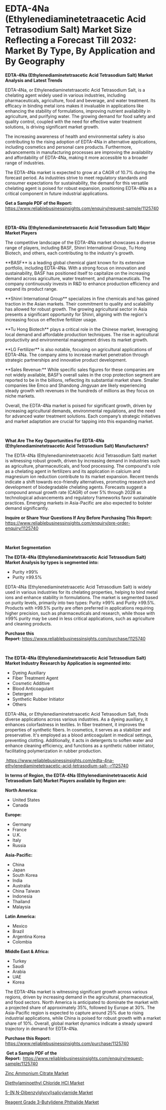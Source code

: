 <p><h1>EDTA-4Na (Ethylenediaminetetraacetic Acid Tetrasodium Salt) Market Size Reflecting a Forecast Till 2032: Market By Type, By Application and By Geography</h1></p><p><strong>EDTA-4Na (Ethylenediaminetetraacetic Acid Tetrasodium Salt) Market Analysis and Latest Trends</strong></p>
<p><p>EDTA-4Na, or Ethylenediaminetetraacetic Acid Tetrasodium Salt, is a chelating agent widely used in various industries, including pharmaceuticals, agriculture, food and beverage, and water treatment. Its efficacy in binding metal ions makes it invaluable in applications like enhancing the stability of formulations, improving nutrient availability in agriculture, and purifying water. The growing demand for food safety and quality control, coupled with the need for effective water treatment solutions, is driving significant market growth.</p><p>The increasing awareness of health and environmental safety is also contributing to the rising adoption of EDTA-4Na in alternative applications, including cosmetics and personal care products. Furthermore, advancements in manufacturing processes are improving the availability and affordability of EDTA-4Na, making it more accessible to a broader range of industries.</p><p>The EDTA-4Na market is expected to grow at a CAGR of 10.7% during the forecast period. As industries strive to meet regulatory standards and consumer expectations for sustainability, the demand for this versatile chelating agent is poised for robust expansion, positioning EDTA-4Na as a critical component in future industrial applications.</p></p>
<p><strong>Get a Sample PDF of the Report:&nbsp;</strong> <a href="https://www.reliablebusinessinsights.com/enquiry/request-sample/1125740?utm_campaign=100&utm_medium=2&utm_source=Github&utm_content=ia&utm_term=01022025&utm_id=edta-4na-ethylenediaminetetraacetic-acid-tetrasodium-salt">https://www.reliablebusinessinsights.com/enquiry/request-sample/1125740</a></p>
<p>&nbsp;</p>
<p><strong>EDTA-4Na (Ethylenediaminetetraacetic Acid Tetrasodium Salt) Major Market Players</strong></p>
<p><p>The competitive landscape of the EDTA-4Na market showcases a diverse range of players, including BASF, Shinri International Group, Tu Hong Biotech, and others, each contributing to the industry's growth.</p><p>**BASF** is a leading global chemical giant known for its extensive portfolio, including EDTA-4Na. With a strong focus on innovation and sustainability, BASF has positioned itself to capitalize on the increasing demand across agriculture, water treatment, and pharmaceuticals. The company continuously invests in R&D to enhance production efficiency and expand its product range.</p><p>**Shinri International Group** specializes in fine chemicals and has gained traction in the Asian markets. Their commitment to quality and scalability has allowed for robust growth. The growing agricultural sector in Asia presents a significant opportunity for Shinri, aligning with the region's increasing focus on effective fertilizer usage.</p><p>**Tu Hong Biotech** plays a critical role in the Chinese market, leveraging local demand and affordable production techniques. The rise in agricultural productivity and environmental management drives its market growth.</p><p>**LG Fertilizer** is also notable, focusing on agricultural applications of EDTA-4Na. The company aims to increase market penetration through strategic partnerships and innovative product development.</p><p>**Sales Revenue:** While specific sales figures for these companies are not widely available, BASF’s overall sales in the crop protection segment are reported to be in the billions, reflecting its substantial market share. Smaller companies like Emco and Shandong Jingyuan are likely experiencing steady growth with revenues in the hundreds of millions as they focus on niche markets.</p><p>Overall, the EDTA-4Na market is poised for significant growth, driven by increasing agricultural demands, environmental regulations, and the need for advanced water treatment solutions. Each company’s strategic initiatives and market adaptation are crucial for tapping into this expanding market.</p></p>
<p>&nbsp;</p>
<p><strong>What Are The Key Opportunities For EDTA-4Na (Ethylenediaminetetraacetic Acid Tetrasodium Salt) Manufacturers?</strong></p>
<p><p>The EDTA-4Na (Ethylenediaminetetraacetic Acid Tetrasodium Salt) market is witnessing robust growth, driven by increasing demand in industries such as agriculture, pharmaceuticals, and food processing. The compound's role as a chelating agent in fertilizers and its application in calcium and magnesium ion reduction contribute to its market expansion. Recent trends indicate a shift towards eco-friendly alternatives, promoting research and development of biodegradable chelating agents. Forecasts suggest a compound annual growth rate (CAGR) of over 5% through 2028 as technological advancements and regulatory frameworks favor sustainable practices. Emerging markets in Asia-Pacific are also expected to bolster demand significantly.</p></p>
<p><strong>Inquire or Share Your Questions If Any Before Purchasing This Report:</strong> <a href="https://www.reliablebusinessinsights.com/enquiry/pre-order-enquiry/1125740?utm_campaign=100&utm_medium=2&utm_source=Github&utm_content=ia&utm_term=01022025&utm_id=edta-4na-ethylenediaminetetraacetic-acid-tetrasodium-salt">https://www.reliablebusinessinsights.com/enquiry/pre-order-enquiry/1125740</a></p>
<p>&nbsp;</p>
<p><strong>Market Segmentation</strong></p>
<p><strong>The EDTA-4Na (Ethylenediaminetetraacetic Acid Tetrasodium Salt) Market Analysis by types is segmented into:</strong></p>
<p><ul><li>Purity ≥99%</li><li>Purity ≥99.5%</li></ul></p>
<p><p>EDTA-4Na (Ethylenediaminetetraacetic Acid Tetrasodium Salt) is widely used in various industries for its chelating properties, helping to bind metal ions and enhance stability in formulations. The market is segmented based on purity levels, primarily into two types: Purity ≥99% and Purity ≥99.5%. Products with ≥99.5% purity are often preferred in applications requiring higher precision, such as pharmaceuticals and research, while those with ≥99% purity may be used in less critical applications, such as agriculture and cleaning products.</p></p>
<p><strong>Purchase this Report:&nbsp;</strong><a href="https://www.reliablebusinessinsights.com/purchase/1125740?utm_campaign=100&utm_medium=2&utm_source=Github&utm_content=ia&utm_term=01022025&utm_id=edta-4na-ethylenediaminetetraacetic-acid-tetrasodium-salt">https://www.reliablebusinessinsights.com/purchase/1125740</a></p>
<p>&nbsp;</p>
<p><strong>The EDTA-4Na (Ethylenediaminetetraacetic Acid Tetrasodium Salt) Market Industry Research by Application is segmented into:</strong></p>
<p><ul><li>Dyeing Auxiliary</li><li>Fiber Treatment Agent</li><li>Cosmetic Additive</li><li>Blood Anticoagulant</li><li>Detergent</li><li>Synthetic Rubber Initiator</li><li>Others</li></ul></p>
<p><p>EDTA-4Na, or Ethylenediaminetetraacetic Acid Tetrasodium Salt, finds diverse applications across various industries. As a dyeing auxiliary, it enhances colorfastness in textiles. In fiber treatment, it improves the properties of synthetic fibers. In cosmetics, it serves as a stabilizer and preservative. It's employed as a blood anticoagulant in medical settings, preventing clotting. Additionally, it acts in detergents to soften water and enhance cleaning efficiency, and functions as a synthetic rubber initiator, facilitating polymerization in rubber production.</p></p>
<p><a href="https://www.reliablebusinessinsights.com/edta-4na-ethylenediaminetetraacetic-acid-tetrasodium-salt--r1125740?utm_campaign=100&utm_medium=2&utm_source=Github&utm_content=ia&utm_term=01022025&utm_id=edta-4na-ethylenediaminetetraacetic-acid-tetrasodium-salt">&nbsp;https://www.reliablebusinessinsights.com/edta-4na-ethylenediaminetetraacetic-acid-tetrasodium-salt--r1125740</a></p>
<p><strong>In terms of Region, the EDTA-4Na (Ethylenediaminetetraacetic Acid Tetrasodium Salt) Market Players available by Region are:</strong></p>
<p>
    <p> <strong> North America: </strong>
        <ul>
            <li>United States</li>
            <li>Canada</li>
        </ul>
        </p> 
    <p> <strong> Europe: </strong>
        <ul>
            <li>Germany</li>
            <li>France</li>
            <li>U.K.</li>
            <li>Italy</li>
            <li>Russia</li>
        </ul>
        </p> 
    <p> <strong> Asia-Pacific: </strong>
        <ul>
            <li>China</li>
            <li>Japan</li>
            <li>South Korea</li>
            <li>India</li>
            <li>Australia</li>
            <li>China Taiwan</li>
            <li>Indonesia</li>
            <li>Thailand</li>
            <li>Malaysia</li>
        </ul>
        </p> 
    <p> <strong> Latin America: </strong>
        <ul>
            <li>Mexico</li>
            <li>Brazil</li>
            <li>Argentina Korea</li>
            <li>Colombia</li>
        </ul>
        </p> 
    <p> <strong> Middle East & Africa: </strong>
        <ul>
            <li>Turkey</li>
            <li>Saudi</li>
            <li>Arabia</li>
            <li>UAE</li>
            <li>Korea</li>
        </ul>
    </p>
    </p>
<p><p>The EDTA-4Na market is witnessing significant growth across various regions, driven by increasing demand in the agricultural, pharmaceutical, and food sectors. North America is anticipated to dominate the market with a projected share of approximately 35%, followed by Europe at 30%. The Asia-Pacific region is expected to capture around 25% due to rising industrial applications, while China is poised for robust growth with a market share of 10%. Overall, global market dynamics indicate a steady upward trajectory in demand for EDTA-4Na.</p></p>
<p><strong>Purchase this Report: </strong><a href="https://www.reliablebusinessinsights.com/purchase/1125740?utm_campaign=100&utm_medium=2&utm_source=Github&utm_content=ia&utm_term=01022025&utm_id=edta-4na-ethylenediaminetetraacetic-acid-tetrasodium-salt">https://www.reliablebusinessinsights.com/purchase/1125740</a></p>
<p>&nbsp;<strong>Get a Sample PDF of the Report:&nbsp;&nbsp;</strong><a href="https://www.reliablebusinessinsights.com/enquiry/request-sample/1125740?utm_campaign=100&utm_medium=2&utm_source=Github&utm_content=ia&utm_term=01022025&utm_id=edta-4na-ethylenediaminetetraacetic-acid-tetrasodium-salt">https://www.reliablebusinessinsights.com/enquiry/request-sample/1125740</a></p>
<p><strong></strong></p>
<p><p><a href="https://github.com/xtysizov/Market-Research-Report-List-1/blob/main/zinc-ammonium-citrate-market.md?utm_campaign=100&utm_medium=2&utm_source=Github&utm_content=ia&utm_term=01022025&utm_id=edta-4na-ethylenediaminetetraacetic-acid-tetrasodium-salt">Zinc Ammonium Citrate Market</a></p><p><a href="https://github.com/djembashote/Market-Research-Report-List-1/blob/main/diethylaminoethyl-chloride-hcl-market.md?utm_campaign=100&utm_medium=2&utm_source=Github&utm_content=ia&utm_term=01022025&utm_id=edta-4na-ethylenediaminetetraacetic-acid-tetrasodium-salt">Diethylaminoethyl Chloride HCl Market</a></p><p><a href="https://github.com/vjorelaclliv/Market-Research-Report-List-1/blob/main/5-nn-dibenzylglycylsalicylamide-market.md?utm_campaign=100&utm_medium=2&utm_source=Github&utm_content=ia&utm_term=01022025&utm_id=edta-4na-ethylenediaminetetraacetic-acid-tetrasodium-salt">5-(N,N-Dibenzylglycyl)salicylamide Market</a></p><p><a href="https://github.com/xalatieusope/Market-Research-Report-List-1/blob/main/reagent-grade-3-butylidene-phthalide-market.md?utm_campaign=100&utm_medium=2&utm_source=Github&utm_content=ia&utm_term=01022025&utm_id=edta-4na-ethylenediaminetetraacetic-acid-tetrasodium-salt">Reagent Grade 3-Butylidene Phthalide Market</a></p></p>